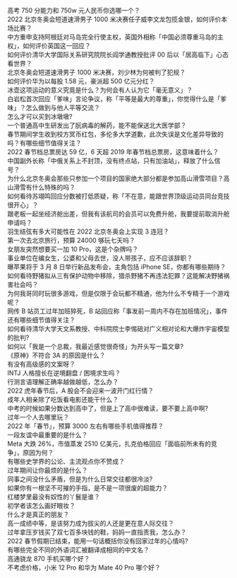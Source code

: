 高考 750 分能力和 750w 元人民币你选哪一个？  
2022 北京冬奥会短道速滑男子 1000 米决赛任子威李文龙包揽金银，如何评价本场比赛？  
中方重申支持阿根廷对马岛完全行使主权，英国外相称「中国必须尊重马岛的主权」，如何评价英国这一回应？  
如何评价清华大学国际关系研究院院长阎学通教授批评 00 后以「居高临下」心态看世界？  
北京冬奥会短道速滑男子 1000 米决赛，刘少林为何被判了犯规？  
如何评价华为以每股 1.58 元，豪派超 500 亿元分红？  
冰壶这项运动的意义究竟是什么？为何会有人认为它「毫无意义」？  
白岩松首次回应「爹味」言论争议，称「平等是最大的尊重」，你觉得什么是「爹味」？怎么做到与他人平等交流？  
怎么才可以买到冰墩墩?  
一个普通高中生研发出了朊病毒的解药，能不能保送北大医学部？  
春节期间学生收到校方冥币红包，多伦多大学道歉，此次失误是文化差异导致的吗？有哪些细节值得关注？  
2022 春节档总票房达 59 亿，6 天超 2019 年春节档总票房，这意味着什么？  
中国副外长称「中俄关系上不封顶，没有终点站，只有加油站」，释放了什么信号？  
为什么北京冬奥会那些只参加一个项目的国家绝大部分都是参加高山滑雪项目？高山滑雪有什么特殊的吗？  
如何看待苏翊鸣回应分数被打低质疑，称「不在意，能跟世界顶级运动员同台竞技很开心」？  
跟老板一起坐经济舱出差，但我有该航司的会员可以免费升舱，我要提前取消升舱申请吗？  
羽生结弦有多大可能性在 2022 北京冬奥会上实现 3 连冠？  
第一次去北京旅行，预算 24000 够玩七天吗？  
女朋友突然想要买一加 10 Pro，这是个杂牌吗？  
事业单位在编女生，公婆和父母去世，没人带孩子，应不应该辞职？  
曝苹果将于 3 月 8 日举行新品发布会，主角包括 iPhone SE，你都有哪些期待？  
如何看待野猪拟从三有保护动物中移除，猎杀野猪不再违法犯罪？这能解决野猪祸害社会吗？  
为何我哥同时玩很多游戏，但是仅限于会玩都不精通，他为什么不专精于一个游戏呢？  
网传 B 站员工过年加班猝死，B 站回应称「事发前一周内不存在加班情况」，事件还有哪些细节值得关注？  
如何看待清华大学天文系教授、中科院院士李惕碚对广义相对论和大爆炸宇宙模型的批判?  
如何以「我是一个总裁，我最近感觉很奇怪」为开头写一篇文章?  
《原神》不符合 3A 的原因是什么？  
有没有高级感的文案呀？  
INTJ 人格擅长在逆境翻盘 / 困境求生吗？  
行测言语理解正确率越做越低，怎么办？  
2022 虎年春节后，A 股会不会迎来一波开门红行情？  
成年人相亲除了吃饭看电影还能干什么？  
中考的时候如果分数达到高中了，但是上了高中很难读，要不要上高中啊?  
过年一个人去哪里玩？  
2022 年「春节」，预算 3000 左右有哪些手机值得推荐？  
一段友谊中最重要的是什么？  
Meta 大跌 26%，市值蒸发 2510 亿美元，扎克伯格回应「面临前所未有的竞争」，原因为何？  
有哪些史学界的公论、主流观点你不赞成？  
过年期间让你最烦的是什么？  
同事之间没什么矛盾，但是为什么日常交往都很冷淡?  
如果你有一根坚不可摧的手指，是不是一项很废的超能力？  
红楼梦里最没有奴性的丫鬟是谁？  
初学者该怎么画好眼妆？  
什么才是真正的朋友？  
高一成绩中等，是该努力成为拔尖的人还是更在意人际交往？  
过年拿压岁钱买了双七百多块钱的鞋，妈妈一直指责我，怎么办？  
2022 春节假期已结束，能用一句话概括你没有回家过年的心情吗?  
有哪些完全不同的外语词汇被翻译成相同的中文名？  
高通骁龙 870 手机买哪个好？  
不考虑价格，小米 12 Pro 和华为 Mate 40 Pro 哪个好？  
